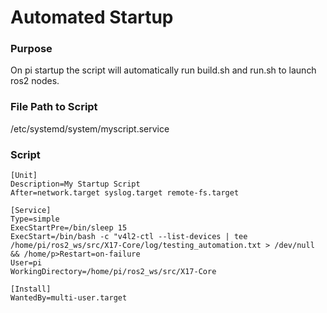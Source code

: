 # Automated Startup 

### Purpose
On pi startup the script will automatically run build.sh and run.sh to launch ros2 nodes.

### File Path to Script
/etc/systemd/system/myscript.service

### Script

```
[Unit]
Description=My Startup Script
After=network.target syslog.target remote-fs.target

[Service]
Type=simple
ExecStartPre=/bin/sleep 15
ExecStart=/bin/bash -c "v4l2-ctl --list-devices | tee /home/pi/ros2_ws/src/X17-Core/log/testing_automation.txt > /dev/null && /home/p>Restart=on-failure
User=pi
WorkingDirectory=/home/pi/ros2_ws/src/X17-Core

[Install]
WantedBy=multi-user.target
```